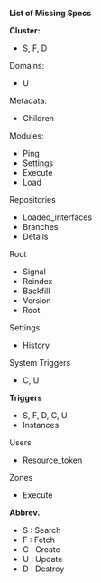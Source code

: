 **List of Missing Specs**

**Cluster:**

- S, F, D

Domains:

- U

Metadata:

- Children

Modules:

- Ping
- Settings
- Execute
- Load

Repositories

- Loaded_interfaces
- Branches
- Details

Root

- Signal
- Reindex
- Backfill
- Version
- Root

Settings

- History

System Triggers

- C, U

**Triggers**

- S, F, D, C, U
- Instances

Users

- Resource_token

Zones

- Execute

**Abbrev.**

- S : Search
- F : Fetch
- C : Create
- U : Update
- D : Destroy

